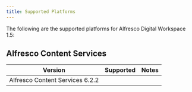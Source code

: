 ```yaml
---
title: Supported Platforms
---
```


The following are the supported platforms for Alfresco Digital Workspace 1.5:

## Alfresco Content Services

| Version | Supported | Notes |
| ------- | --------- | ----- |
| Alfresco Content Services 6.2.2 | | |
